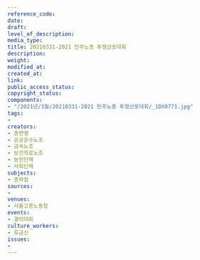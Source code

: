 ```yaml
---
reference_code: 
date: 
draft: 
level_of_description: 
media_type: 
title: 20210331-2021 민주노총 투쟁선포대회
description: 
weight: 
modified_at: 
created_at: 
link: 
public_access_status: 
copyright_status: 
components:
- "/2021년/3월/20210331-2021 민주노총 투쟁선포대회/_1DX0771.jpg"
tags:
- 
creators:
- 총연맹
- 공공운수노조
- 금속노조
- 보건의료노조
- 농민단체
- 사회단체
subjects:
- 총파업
sources:
- 
venues:
- 서울고용노동청
events:
- 결의대회
culture_workers:
- 류금신
issues:
- 
---
```


